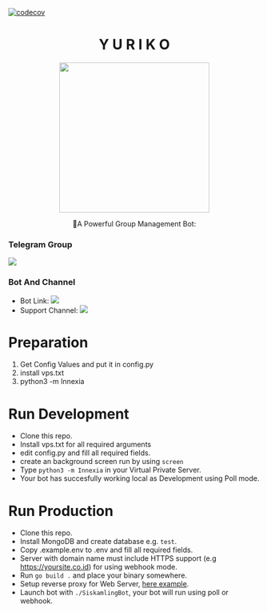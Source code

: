 [![codecov](https://codecov.io/gh/TeamRexoma/Yuriko/branch/master/graph/badge.svg?token=M4U97ZU3N2)](https://codecov.io/gh/TeamRexoma/Innexia)

<h1 align="center">Y U R I K O</h3> 
<p align="center"><a href="https://t.me/Rexoma"><img src="https://telegra.ph/file/e7c3c6b1218e60204c2c5.jpg" width="300"></a></p>
<p align="center">
    📍A Powerful Group Management Bot:

### Telegram Group
<p align="left">
<a href="https://t.me/RexomaSupport" alt="Telegram!"> <img src="https://aleen42.github.io/badges/src/telegram.svg" /> </a>

### Bot And Channel 
* Bot Link:  <a href="http://t.me/innexiaBot" alt=" Λ L I S S Λ "> <img src="https://img.shields.io/badge/%F0%9F%A4%96%20-Y U R I K O-blue" /> </a>
* Support Channel: <a  href="https://t.me/Rexoma" alt="Help Centre Logs"> <img  src="https://img.shields.io/badge/%F0%9F%92%A1-Y U R I K O%20UPDATES-9cf" /> </a>
# Preparation

1. Get Config Values and put it in config.py
2. install vps.txt 
4. python3 -m Innexia

# Run Development

- Clone this repo.
- Install vps.txt for all required arguments
- edit config.py  and fill all required fields.
- create an background screen run by using `screen`
- Type `python3 -m Innexia` in your Virtual Private Server.
- Your bot has succesfully working local as Development using Poll mode.

# Run Production

- Clone this repo.
- Install MongoDB and create database e.g. `test`.
- Copy .example.env to .env and fill all required fields.
- Server with domain name must include HTTPS support (e.g https://yoursite.co.id) for using webhook mode.
- Run `go build .` and place your binary somewhere.
- Setup reverse proxy for Web
  Server, [here example](https://www.google.com/search?client=firefox-b-d&q=nginx+reverse+proxy+example).
- Launch bot with `./SiskamlingBot`, your bot will run using poll or webhook.
